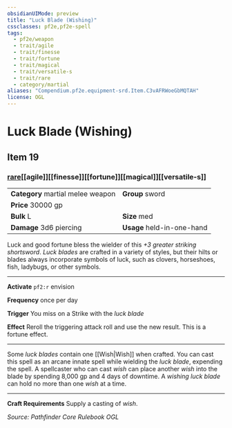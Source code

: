 ```yaml
---
obsidianUIMode: preview
title: "Luck Blade (Wishing)"
cssclasses: pf2e,pf2e-spell
tags:
  - pf2e/weapon
  - trait/agile
  - trait/finesse
  - trait/fortune
  - trait/magical
  - trait/versatile-s
  - trait/rare
  - category/martial
aliases: "Compendium.pf2e.equipment-srd.Item.C3vAFRWoeGbMQTAH"
license: OGL
---
```

# Luck Blade (Wishing)
## Item 19
### [rare](rare.md "Rare Rarity Trait")[[agile]][[finesse]][[fortune]][[magical]][[versatile-s]]

|  |  |
| -- | -- |
| **Category** martial melee weapon | **Group** sword |
| **Price** 30000 gp |  |
| **Bulk** L | **Size** med |
| **Damage** 3d6 piercing  | **Usage** held-in-one-hand |



Luck and good fortune bless the wielder of this _+3 greater striking shortsword_. _Luck blades_ are crafted in a variety of styles, but their hilts or blades always incorporate symbols of luck, such as clovers, horseshoes, fish, ladybugs, or other symbols.

* * *

**Activate** `pf2:r` envision

**Frequency** once per day

**Trigger** You miss on a Strike with the _luck blade_

**Effect** Reroll the triggering attack roll and use the new result. This is a fortune effect.

* * *

Some _luck blades_ contain one [[Wish|Wish]] when crafted. You can cast this spell as an arcane innate spell while wielding the _luck blade_, expending the spell. A spellcaster who can cast _wish_ can place another _wish_ into the blade by spending 8,000 gp and 4 days of downtime. A _wishing luck blade_ can hold no more than one _wish_ at a time.

* * *

**Craft Requirements** Supply a casting of _wish_.

*Source: Pathfinder Core Rulebook*
*OGL*